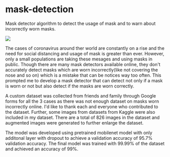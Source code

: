 # mask-detection
Mask detector algorithm to detect the usage of mask and to warn about incorrectly worn masks.

![](https://user-images.githubusercontent.com/54088299/85745797-992fb380-b723-11ea-9508-c6acc75a40b5.gif)

The cases of coronavirus around ther world are constantly on a rise and the need for social distancing and usage of mask is greater than ever. However, only a small populations are taking these mesages and using masks in public. Though there are many mask detectors available online, they don't accurately detect masks which are worn incorrectly(like not covering the nose and so on) which is a mistake that can be notices way too often. This prompted me to develop a mask detector that can detect not only if a mask is worn or not but also detect if the masks are worn correctly.

A custom dataset was collected from friends and family through Google forms for all the 3 cases as there was not enough dataset on masks worn incorrectly online. I'd like to thank each and everyone who contributed to the dataset. Further, some images from datasets from Kaggle were also included in my dataset. There are a total of 826 images in the dataset and augmented images were generated to further enlarge the dataset.

The model was developed using pretrained mobilenet model with only additonal layer with dropout to achieve a validation accuracy of 95.7% validation accuracy. The final model was trained with 99.99% of the dataset and achieved an accuracy of 99%.



